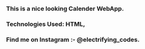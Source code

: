 ### This is a nice looking Calender WebApp.

### Technologies Used: HTML, 

### Find me on Instagram :- @electrifying_codes.